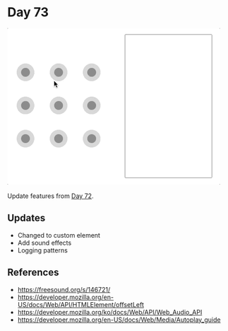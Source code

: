 # Day 73

![Preview image](sample.gif)

Update features from [Day 72](../072).


## Updates

* Changed to custom element
* Add sound effects
* Logging patterns


## References

* https://freesound.org/s/146721/
* https://developer.mozilla.org/en-US/docs/Web/API/HTMLElement/offsetLeft
* https://developer.mozilla.org/ko/docs/Web/API/Web_Audio_API
* https://developer.mozilla.org/en-US/docs/Web/Media/Autoplay_guide

